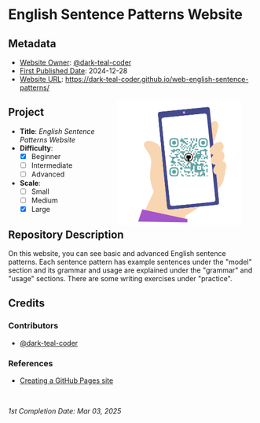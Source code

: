 <!-- README file for GitHub Pages website-->

# English Sentence Patterns Website

## Metadata

- <ins>Website Owner</ins>: [@dark-teal-coder](github.com/dark-teal-coder)
- <ins>First Published Date</ins>: 2024-12-28
- <ins>Website URL</ins>: https://dark-teal-coder.github.io/web-english-sentence-patterns/
<img src="./qrcode_178600154_863c68f72c828f749d1acbe94ea639b7.png" alt="QR code" width="50%" height="50%" align="right" style="margin:0px 5%; padding: 5px;">

## Project

- **Title**: *English Sentence Patterns Website*
- **Difficulty**:
  - [x] Beginner
  - [ ] Intermediate
  - [ ] Advanced
- **Scale**:
  - [ ] Small
  - [ ] Medium
  - [x] Large

## Repository Description

On this website, you can see basic and advanced English sentence patterns. Each sentence pattern has example sentences under the "model" section and its grammar and usage are explained under the "grammar" and "usage" sections. There are some writing exercises under "practice".   

## Credits 

### Contributors 

- [@dark-teal-coder](github.com/dark-teal-coder)

### References 

- [Creating a GitHub Pages site](https://docs.github.com/en/pages/getting-started-with-github-pages/creating-a-github-pages-site)

&nbsp;

*1st Completion Date: Mar 03, 2025*&emsp;
